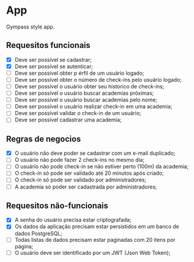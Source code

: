 # App

Gympass style app.

## Requesitos funcionais

- [x] Deve ser possível se cadastrar;
- [x] Deve ser possível se autenticar;
- [ ] Deve ser possível obter p érfil de um usuário logado;
- [ ] Deve ser possível obter o número de check-ins pelo usuário logado;
- [ ] Deve ser possível o usuário obter seu historico de check-ins;
- [ ] Deve ser possível o usuário buscar academias próximas;
- [ ] Deve ser possível o usuário buscar academias pelo nome;
- [ ] Deve ser possível o usuário realizar check-in em uma academia;
- [ ] Deve ser possível validar o check-in de um usuário;
- [ ] Deve ser possível cadastrar uma academia;

## Regras de negocios

- [x] O usuário não deve poder se cadastrar com um e-mail duplicado;
- [ ] O usuário não pode fazer 2 check-ins no mesmo dia;
- [ ] O usuário não pode check-in se não estiver perto (100m) da academia;
- [ ] O check-in só pode ser validado até 20 minutos após criado;
- [ ] O check-in só pode ser validado por administradores;
- [ ] A academia só poder ser cadastrada por administradores;

## Requesitos não-funcionais

- [x] A senha do usuário precisa estar criptografada;
- [x] Os dados da aplicação precisam estar persistidos em um banco de dados PostgreSQL;
- [ ] Todas listas de dados precisam estar paginadas com 20 itens por página;
- [ ] O usuário deve ser identificado por um JWT (Json Web Token);
